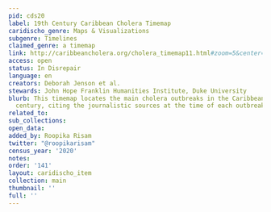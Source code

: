 ```yaml
---
pid: cds20
label: 19th Century Caribbean Cholera Timemap
caridischo_genre: Maps & Visualizations
subgenre: Timelines
claimed_genre: a timemap
link: http://caribbeancholera.org/cholera_timemap11.html#zoom=5&center=20.13847031245115,-74.3994140625&date=1853-05-01
access: open
status: In Disrepair
language: en
creators: Deborah Jenson et al.
stewards: John Hope Franklin Humanities Institute, Duke University
blurb: This timemap locates the main cholera outbreaks in the Caribbean in the 19th
  century, citing the journalistic sources at the time of each outbreak.
related_to:
sub_collections:
open_data:
added_by: Roopika Risam
twitter: "@roopikarisam"
census_year: '2020'
notes:
order: '141'
layout: caridischo_item
collection: main
thumbnail: ''
full: ''
---
```

